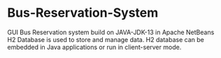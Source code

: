 # Bus-Reservation-System
GUI Bus Reservation system build on JAVA-JDK-13 in Apache NetBeans<br>
H2 Database is used to store and manage data. H2 database can be embedded in Java applications or run in client-server mode. 
